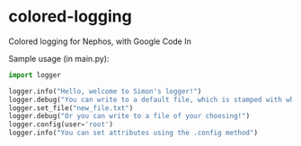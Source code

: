 # colored-logging
Colored logging for Nephos, with Google Code In

Sample usage (in main.py):

```python
import logger

logger.info("Hello, welcome to Simon's logger!")
logger.debug("You can write to a default file, which is stamped with when the module was imported.")
logger.set_file("new_file.txt")
logger.debug("Or you can write to a file of your choosing!")
logger.config(user='root')
logger.info("You can set attributes using the .config method")
```
